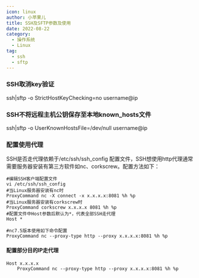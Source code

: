 ```yaml
---
icon: linux
author: 小苹果儿
title: SSH及SFTP参数及使用
date: 2022-08-22
category:
  - 操作系统
  - Linux
tag:
  - ssh
  - sftp
---
```


### SSH取消key验证

ssh|sftp -o StrictHostKeyChecking=no username@ip

### SSH不将远程主机公钥保存至本地known_hosts文件

ssh|sftp -o UserKnownHostsFile=/dev/null username@ip

### 配置使用代理

SSH是否走代理依赖于/etc/ssh/ssh_config 配置文件，SSH想使用http代理通常需要服务器安装有第三方软件如nc、corkscrew。配置方法如下：
```shell
#编辑SSH客户端配置文件
vi /etc/ssh/ssh_config  
#当Linux服务器安装有nc时
ProxyCommand nc -X connect -x x.x.x.x:8081 %h %p 
#当Linux服务器安装有corkscrew时
ProxyCommand corkscrew x.x.x.x 8081 %h %p
#配置文件中Host参数后默认为*，代表全部SSH走代理
Host *

#nc7.5版本使用如下命令配置
ProxyCommand nc --proxy-type http --proxy x.x.x.x:8081 %h %p

```

#### 配置部分目的IP走代理

```shell
Host x.x.x.x
    ProxyCommand nc --proxy-type http --proxy x.x.x.x:8081 %h %p
```
